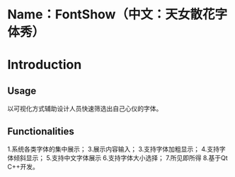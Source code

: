 # Name：FontShow（中文：天女散花字体秀）
# Introduction
## Usage
以可视化方式辅助设计人员快速筛选出自己心仪的字体。
## Functionalities
1.系统各类字体的集中展示；
3.展示内容输入；
3.支持字体加粗显示；
4.支持字体倾斜显示；
5.支持中文字体展示
6.支持字体大小选择；
7.所见即所得
8.基于Qt C++开发。
